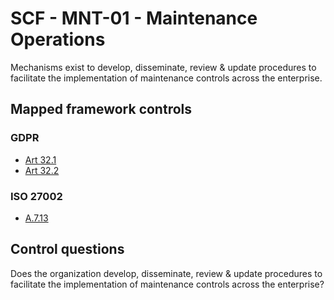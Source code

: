 # SCF - MNT-01 - Maintenance Operations
Mechanisms exist to develop, disseminate, review & update procedures to facilitate the implementation of maintenance controls across the enterprise.
## Mapped framework controls
### GDPR
- [Art 32.1](../gdpr/art32.md#Article-321)
- [Art 32.2](../gdpr/art32.md#Article-322)
  
### ISO 27002
- [A.7.13](../iso27002/a-7.md#a713)
  
## Control questions
Does the organization develop, disseminate, review & update procedures to facilitate the implementation of maintenance controls across the enterprise?
  